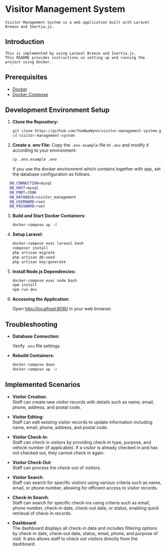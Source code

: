 # Visitor Management System

    Visitor Management System is a web application built with Laravel Breeze and Inertia.js.

## Introduction

    This is implemented by using Laravel Breeze and Inertia.js.
    This README provides instructions on setting up and running the project using Docker.

## Prerequisites

-   [Docker](https://www.docker.com/get-started)
-   [Docker Compose](https://docs.docker.com/compose/install/)

## Development Environment Setup

1. **Clone the Repository:**

    ```bash
    git clone https://github.com/YeeNweWynn/visitor-management-system.git
    cd visitor-management-system
    ```

2. **Create a .env File:**
   Copy the `.env.example` file to `.env` and modify it according to your environment:

    ```bash
    cp .env.example .env

    ```

    If you use the docker environment which contains together with app, set the database configuration as follows.
  ```bash
    DB_CONNECTION=mysql
    DB_HOST=mysql
    DB_PORT=3306
    DB_DATABASE=visitor_management
    DB_USERNAME=root
    DB_PASSWORD=root
```
3. **Build and Start Docker Containers:**

    ```bash
    docker-compose up -d
    ```

4. **Setup Laravel:**

    ```bash
    docker-compose exec laravel bash
    composer install
    php artisan migrate
    php artisan db:seed
    php artisan key:generate

    ```

5. **Install Node.js Dependencies:**

    ```bash
    docker-compose exec node bash
    npm install
    npm run dev
    ```

6. **Accessing the Application:**

    Open [http://localhost:8080](http://localhost:8080) in your web browser.

## Troubleshooting

-   **Database Connection:**

    Verify `.env` file settings.

-   **Rebuild Containers:**

    ```bash
    docker-compose down
    docker-compose up -d
    ```

## Implemented Scenarios

 - **Visitor Creation**:  
  Staff can create new visitor records with details such as name, email, phone, address, and postal code.

- **Visitor Editing**:  
  Staff can edit existing visitor records to update information including name, email, phone, address, and postal code.

- **Visitor Check-In**:  
  Staff can check in visitors by providing check-in type, purpose, and vehicle number (if applicable). If a visitor is already checked in and has not checked out, they cannot check in again.

- **Visitor Check-Out**:  
  Staff can process the check-out of visitors.

- **Visitor Search**:  
  Staff can search for specific visitors using various criteria such as name, email, or phone number, allowing for efficient access to visitor records.

- **Check-In Search**:  
  Staff can search for specific check-ins using criteria such as email, phone number, check-in date, check-out date, or status, enabling quick retrieval of check-in records.

- **Dashboard**:  
  The dashboard displays all check-in data and includes filtering options by check-in date, check-out date, status, email, phone, and purpose of visit. It also allows staff to check out visitors directly from the dashboard.
